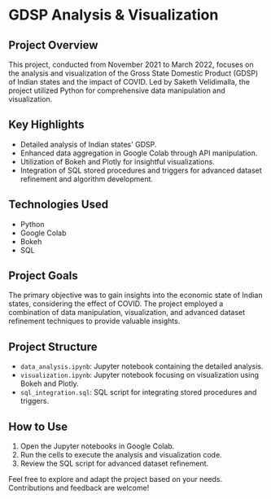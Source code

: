 # GDSP Analysis & Visualization

## Project Overview

This project, conducted from November 2021 to March 2022, focuses on the analysis and visualization of the Gross State Domestic Product (GDSP) of Indian states and the impact of COVID. Led by Saketh Velidimalla, the project utilized Python for comprehensive data manipulation and visualization.

## Key Highlights

- Detailed analysis of Indian states' GDSP.
- Enhanced data aggregation in Google Colab through API manipulation.
- Utilization of Bokeh and Plotly for insightful visualizations.
- Integration of SQL stored procedures and triggers for advanced dataset refinement and algorithm development.

## Technologies Used

- Python
- Google Colab
- Bokeh
- SQL

## Project Goals

The primary objective was to gain insights into the economic state of Indian states, considering the effect of COVID. The project employed a combination of data manipulation, visualization, and advanced dataset refinement techniques to provide valuable insights.

## Project Structure

- `data_analysis.ipynb`: Jupyter notebook containing the detailed analysis.
- `visualization.ipynb`: Jupyter notebook focusing on visualization using Bokeh and Plotly.
- `sql_integration.sql`: SQL script for integrating stored procedures and triggers.

## How to Use

1. Open the Jupyter notebooks in Google Colab.
2. Run the cells to execute the analysis and visualization code.
3. Review the SQL script for advanced dataset refinement.

Feel free to explore and adapt the project based on your needs. Contributions and feedback are welcome!
